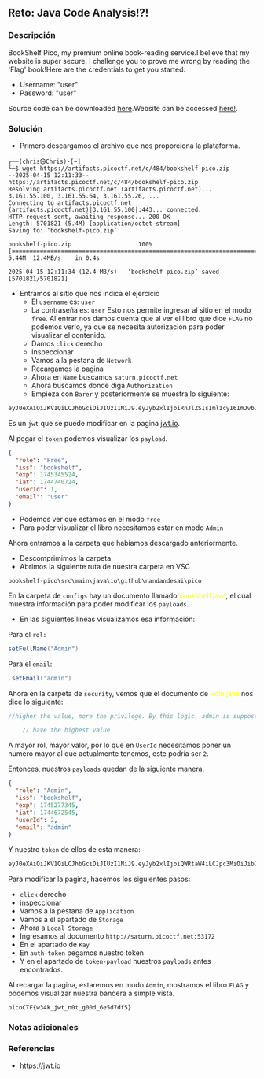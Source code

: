 ## Reto: Java Code Analysis!?!
### Descripción

BookShelf Pico, my premium online book-reading service.I believe that my website is super secure. I challenge you to prove me wrong by reading the 'Flag' book!Here are the credentials to get you started:

- Username: "user"
- Password: "user"

Source code can be downloaded [here](https://artifacts.picoctf.net/c/484/bookshelf-pico.zip).Website can be accessed [here!](http://saturn.picoctf.net:52623/).

### Solución

- Primero descargamos el archivo que nos proporciona la plataforma.

```shell
┌──(chris㉿Chris)-[~]
└─$ wget https://artifacts.picoctf.net/c/484/bookshelf-pico.zip
--2025-04-15 12:11:33--  https://artifacts.picoctf.net/c/484/bookshelf-pico.zip
Resolving artifacts.picoctf.net (artifacts.picoctf.net)... 3.161.55.100, 3.161.55.64, 3.161.55.26, ...
Connecting to artifacts.picoctf.net (artifacts.picoctf.net)|3.161.55.100|:443... connected.
HTTP request sent, awaiting response... 200 OK
Length: 5701821 (5.4M) [application/octet-stream]
Saving to: ‘bookshelf-pico.zip’

bookshelf-pico.zip                   100%[======================================================================>]   5.44M  12.4MB/s    in 0.4s

2025-04-15 12:11:34 (12.4 MB/s) - ‘bookshelf-pico.zip’ saved [5701821/5701821]
```

- Entramos al sitio que nos indica el ejercicio
	- El `username` es: `user`
	- La contraseña es: `user`
	Esto nos permite ingresar al sitio en el modo `free`.
	Al entrar nos damos cuenta que al ver el libro que dice `FLAG` no podemos verlo, ya que se necesita autorización para poder visualizar el contenido. 
	- Damos `click` derecho 
	- Inspeccionar
	- Vamos a la pestana de `Network`
	- Recargamos la pagina
	- Ahora en `Name` buscamos `saturn.picoctf.net` 
	- Ahora buscamos donde diga `Authorization`
	- Empieza con `Barer` y posteriormente se muestra lo siguiente:

```python
eyJ0eXAiOiJKV1QiLCJhbGciOiJIUzI1NiJ9.eyJyb2xlIjoiRnJlZSIsImlzcyI6ImJvb2tzaGVsZiIsImV4cCI6MTc0NTI3NzM0NSwiaWF0IjoxNzQ0NjcyNTQ1LCJ1c2VySWQiOjEsImVtYWlsIjoidXNlciJ9.Ljk1I9SU3PdgXe2ORvmSpHYtwCWk9PisWB3culX9vcY
```
Es un `jwt` que se puede modificar en la pagina [jwt.io](https://jwt.io/).

Al pegar el `token` podemos visualizar los `payload`.

```json
{
  "role": "Free",
  "iss": "bookshelf",
  "exp": 1745345524,
  "iat": 1744740724,
  "userId": 1,
  "email": "user"
}
```

- Podemos ver que estamos en el modo `free`
- Para poder visualizar el libro necesitamos estar en modo `Admin`

Ahora entramos a la carpeta que habíamos descargado anteriormente.
- Descomprimimos la carpeta
- Abrimos la siguiente ruta de nuestra carpeta en VSC
```
bookshelf-pico\src\main\java\io\github\nandandesai\pico
```

En la carpeta de `configs` hay un documento llamado <font color="yellow">bookshelf.java</font>, el cual muestra información para poder modificar los `payloads`.
- En las siguientes líneas visualizamos esa información:

Para el `rol:`
```java
setFullName("Admin")
```

Para el `email`:
```java
.setEmail("admin")
```

Ahora en la carpeta de `security`, vemos que el documento de <font color="yellow">Role.java</font> nos dice lo siguiente:
```java
//higher the value, more the privilege. By this logic, admin is supposed to

    // have the highest value
```

A mayor rol, mayor valor, por lo que en `UserId` necesitamos poner un numero mayor al que actualmente tenemos, este podría ser `2`.

Entonces, nuestros `payloads` quedan de la siguiente manera.

```json
{
  "role": "Admin",
  "iss": "bookshelf",
  "exp": 1745277345,
  "iat": 1744672545,
  "userId": 2,
  "email": "admin"
}
```

Y nuestro `token` de ellos de esta manera: 

```python
eyJ0eXAiOiJKV1QiLCJhbGciOiJIUzI1NiJ9.eyJyb2xlIjoiQWRtaW4iLCJpc3MiOiJib29rc2hlbGYiLCJleHAiOjE3NDUzNDYzMjYsImlhdCI6MTc0NDc0MTUyNiwidXNlcklkIjoyLCJlbWFpbCI6ImFkbWluIn0.UyaStcZcDfAPsGhXKpQQQRSWFdbOgeZnugnClxgsVBg
```

Para modificar la pagina, hacemos los siguientes pasos:
- `click` derecho
- inspeccionar
- Vamos a la pestana de `Application`
- Vamos a el apartado de `Storage`
- Ahora a `Local Storage`
- Ingresamos al documento `http://saturn.picoctf.net:53172`
- En el apartado de `Kay`
- En `auth-token` pegamos nuestro token
- Y en el apartado de `token-payload` nuestros `payloads` antes encontrados.

Al recargar la pagina, estaremos en modo `Admin`, mostramos el libro `FLAG` y podemos visualizar nuestra bandera a simple vista.

```flag
picoCTF{w34k_jwt_n0t_g00d_6e5d7df5}
```

### Notas adicionales
### Referencias

- https://jwt.io

